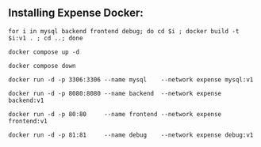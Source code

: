 ## Installing Expense Docker:

```
for i in mysql backend frontend debug; do cd $i ; docker build -t $i:v1 . ; cd ..; done
```

```
docker compose up -d
```

```
docker compose down
```

```
docker run -d -p 3306:3306 --name mysql    --network expense mysql:v1
```
```
docker run -d -p 8080:8080 --name backend  --network expense backend:v1
```
```
docker run -d -p 80:80     --name frontend --network expense frontend:v1
```
```
docker run -d -p 81:81     --name debug    --network expense debug:v1
```

